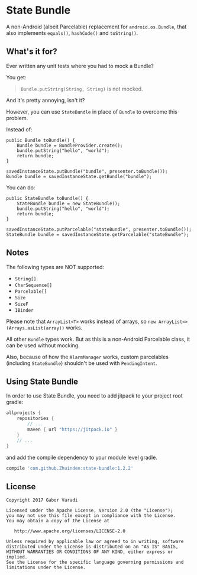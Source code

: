 # State Bundle

A non-Android (albeit Parcelable) replacement for `android.os.Bundle`, that also implements `equals()`, `hashCode()` and `toString()`.

## What's it for?

Ever written any unit tests where you had to mock a Bundle?

You get:

> `Bundle.putString(String, String)` is not mocked.

And it's pretty annoying, isn't it?

However, you can use `StateBundle` in place of `Bundle` to overcome this problem.

Instead of:

    public Bundle toBundle() {
        Bundle bundle = BundleProvider.create();
        bundle.putString("hello", "world");
        return bundle;
    }

    savedInstanceState.putBundle("bundle", presenter.toBundle());
    Bundle bundle = savedInstanceState.getBundle("bundle");

You can do:

    public StateBundle toBundle() {
        StateBundle bundle = new StateBundle();
        bundle.putString("hello", "world");
        return bundle;
    }

    savedInstanceState.putParcelable("stateBundle", presenter.toBundle());
    StateBundle bundle = savedInstanceState.getParcelable("stateBundle");

## Notes

The following types are NOT supported:

- `String[]`
- `CharSequence[]`
- `Parcelable[]`
- `Size`
- `SizeF`
- `IBinder`

Please note that `ArrayList<T>` works instead of arrays, so `new ArrayList<>(Arrays.asList(array))` works.

All other `Bundle` types work. But as this is a non-Android Parcelable class, it can be used without mocking.

Also, because of how the `AlarmManager` works, custom parcelables (including `StateBundle`) shouldn't be used with `PendingIntent`.

## Using State Bundle

In order to use State Bundle, you need to add jitpack to your project root gradle:

```groovy
allprojects {
    repositories {
        // ...
        maven { url "https://jitpack.io" }
    }
    // ...
}
```

and add the compile dependency to your module level gradle.

```groovy
compile 'com.github.Zhuinden:state-bundle:1.2.2'
```

## License

    Copyright 2017 Gabor Varadi

    Licensed under the Apache License, Version 2.0 (the "License");
    you may not use this file except in compliance with the License.
    You may obtain a copy of the License at

       http://www.apache.org/licenses/LICENSE-2.0

    Unless required by applicable law or agreed to in writing, software
    distributed under the License is distributed on an "AS IS" BASIS,
    WITHOUT WARRANTIES OR CONDITIONS OF ANY KIND, either express or implied.
    See the License for the specific language governing permissions and
    limitations under the License.
